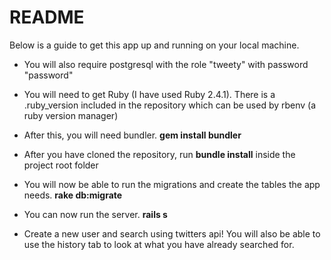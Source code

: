 # README

Below is a guide to get this app up and running on your local machine.

- You will also require postgresql with the role "tweety" with password "password" 

- You will need to get Ruby (I have used Ruby 2.4.1). There is a .ruby_version included in the repository which can be used by rbenv (a ruby version manager)

- After this, you will need bundler. <b>gem install bundler</b>

- After you have cloned the repository, run <b>bundle install</b> inside the project root folder

- You will now be able to run the migrations and create the tables the app needs. <b>rake db:migrate</b>

- You can now run the server. <b>rails s</b>

- Create a new user and search using twitters api! You will also be able to use the history tab to look at what you have already searched for.
